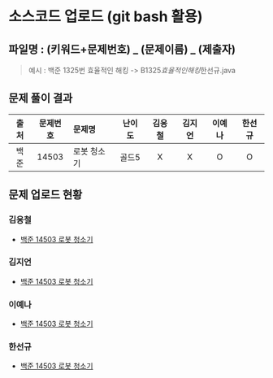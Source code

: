 # 소스코드 업로드 (git bash 활용)

## 파일명 : (키워드+문제번호) _ (문제이름) _ (제출자)

> 예시 : 백준 1325번 효율적인 해킹 -> B1325*효율적인해킹*한선규.java

## 문제 풀이 결과

<!-- Table -->

| 출처 | 문제번호 | 문제명      | 난이도 | 김응철 | 김지언 | 이예나 | 한선규 |
| :--: | :------: | :---------- | :----: | :----: | :----: | :----: | :----: |
| 백준 |  14503   | 로봇 청소기 | 골드5  |   X    |   X    |   O    |   O    |

## 문제 업로드 현황

### 김응철

- [백준 14503 로봇 청소기]()

### 김지언

- [백준 14503 로봇 청소기]()

### 이예나

- [백준 14503 로봇 청소기](백준%2014503%20로봇%20청소기/B14503_로봇청소기_이예나.java)

### 한선규

- [백준 14503 로봇 청소기](백준%2014503%20로봇%20청소기/B14503_로봇청소기_한선규.java)
